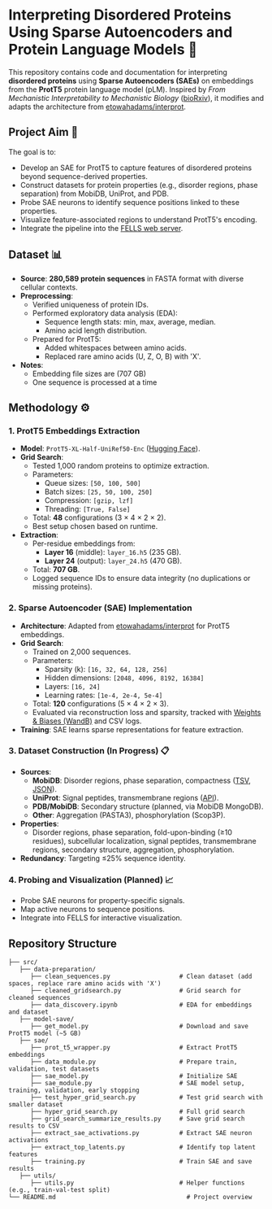 # Interpreting Disordered Proteins Using Sparse Autoencoders and Protein Language Models 🧬

This repository contains code and documentation for interpreting **disordered proteins** using **Sparse Autoencoders (SAEs)** on embeddings from the **ProtT5** protein language model (pLM). Inspired by *From Mechanistic Interpretability to Mechanistic Biology* ([bioRxiv](https://www.biorxiv.org/content/10.1101/2024.08.27.609883v1)), it modifies and adapts the architecture from [etowahadams/interprot](https://github.com/etowahadams/interprot). 

## Project Aim 🎯
The goal is to:
- Develop an SAE for ProtT5 to capture features of disordered proteins beyond sequence-derived properties.
- Construct datasets for protein properties (e.g., disorder regions, phase separation) from MobiDB, UniProt, and PDB.
- Probe SAE neurons to identify sequence positions linked to these properties.
- Visualize feature-associated regions to understand ProtT5's encoding.
- Integrate the pipeline into the [FELLS web server](https://fells.org/).

## Dataset 📊
- **Source**: **280,589 protein sequences** in FASTA format with diverse cellular contexts.
- **Preprocessing**:
  - Verified uniqueness of protein IDs.
  - Performed exploratory data analysis (EDA):
    - Sequence length stats: min, max, average, median.
    - Amino acid length distribution.
  - Prepared for ProtT5:
    - Added whitespaces between amino acids.
    - Replaced rare amino acids (U, Z, O, B) with 'X'.
- **Notes**:
    -  Embedding file sizes are  (707 GB)
    -  One sequence is processed at a time
## Methodology ⚙️

### 1. ProtT5 Embeddings Extraction
- **Model**: `ProtT5-XL-Half-UniRef50-Enc` ([Hugging Face](https://huggingface.co/Rostlab/prot_t5_xl_half_uniref50-enc)).
- **Grid Search**:
  - Tested 1,000 random proteins to optimize extraction.
  - Parameters:
    - Queue sizes: `[50, 100, 500]`
    - Batch sizes: `[25, 50, 100, 250]`
    - Compression: `[gzip, lzf]`
    - Threading: `[True, False]`
  - Total: **48** configurations (3 × 4 × 2 × 2).
  - Best setup chosen based on runtime.
- **Extraction**:
  - Per-residue embeddings from:
    - **Layer 16** (middle): `layer_16.h5` (235 GB).
    - **Layer 24** (output): `layer_24.h5` (470 GB).
  - Total: **707 GB**.
  - Logged sequence IDs to ensure data integrity (no duplications or missing proteins).

### 2. Sparse Autoencoder (SAE) Implementation
- **Architecture**: Adapted from [etowahadams/interprot](https://github.com/etowahadams/interprot) for ProtT5 embeddings.
- **Grid Search**:
  - Trained on 2,000 sequences.
  - Parameters:
    - Sparsity (k): `[16, 32, 64, 128, 256]`
    - Hidden dimensions: `[2048, 4096, 8192, 16384]`
    - Layers: `[16, 24]`
    - Learning rates: `[1e-4, 2e-4, 5e-4]`
  - Total: **120** configurations (5 × 4 × 2 × 3).
  - Evaluated via reconstruction loss and sparsity, tracked with [Weights & Biases (WandB)](https://wandb.ai/) and CSV logs.
- **Training**: SAE learns sparse representations for feature extraction.

### 3. Dataset Construction (In Progress) 📋
- **Sources**:
  - **MobiDB**: Disorder regions, phase separation, compactness ([TSV](https://mobidb.org/api/download?acc=P04637&format=tsv), [JSON](https://mobidb.org/)).
  - **UniProt**: Signal peptides, transmembrane regions ([API](https://rest.uniprot.org/)).
  - **PDB/MobiDB**: Secondary structure (planned, via MobiDB MongoDB).
  - **Other**: Aggregation (PASTA3), phosphorylation (Scop3P).
- **Properties**:
  - Disorder regions, phase separation, fold-upon-binding (≥10 residues), subcellular localization, signal peptides, transmembrane regions, secondary structure, aggregation, phosphorylation.
- **Redundancy**: Targeting ≤25% sequence identity.

### 4. Probing and Visualization (Planned) 📈
- Probe SAE neurons for property-specific signals.
- Map active neurons to sequence positions.
- Integrate into FELLS for interactive visualization.

## Repository Structure

```plaintext
├── src/
   ├── data-preparation/
      ├── clean_sequences.py                   # Clean dataset (add spaces, replace rare amino acids with 'X')
      ├── cleaned_gridsearch.py                # Grid search for cleaned sequences
      ├── data_discovery.ipynb                 # EDA for embeddings and dataset
   ├── model-save/
      ├── get_model.py                         # Download and save ProtT5 model (~5 GB)
   ├── sae/
      ├── prot_t5_wrapper.py                   # Extract ProtT5 embeddings
      ├── data_module.py                       # Prepare train, validation, test datasets
      ├── sae_model.py                         # Initialize SAE
      ├── sae_module.py                        # SAE model setup, training, validation, early stopping
      ├── test_hyper_grid_search.py            # Test grid search with smaller dataset
      ├── hyper_grid_search.py                 # Full grid search
      ├── grid_search_summarize_results.py     # Save grid search results to CSV
      ├── extract_sae_activations.py           # Extract SAE neuron activations
      ├── extract_top_latents.py               # Identify top latent features
      ├── training.py                          # Train SAE and save results
   ├── utils/
      ├── utils.py                             # Helper functions (e.g., train-val-test split)
└── README.md                                    # Project overview
```
